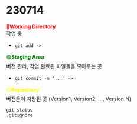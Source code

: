 # 230714

 <span style="color:red">&#128308;**Working Directory**</span>
 <br>작업 중
- `git add ->`

<span style="color:green">&#128994;**Staging Area**</span>
<br>버전 관리, 작업 완료된 파일들을 모아두는 곳
- `git commit -m '...' ->`

<span style="color:yellow">🟡**Repository**</span>
<br>버전들이 저장된 곳 (Version1, Version2, ..., Version N)

`git status`<br>
`.gitignore`
